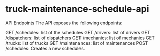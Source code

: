 # truck-maintenance-schedule-api

API Endpoints
The API exposes the following endpoints:

GET /schedules: list of the schedules
GET /drivers: list of drivers
GET /dispatchers: list of dispatchers
GET /mechanics: list of mechanics
GET /trucks: list of trucks
GET /maintenances: list of maintenances
POST /schedules: Creates a new schedules.

